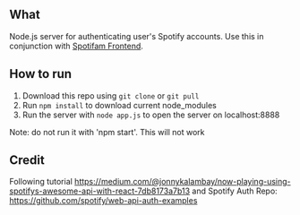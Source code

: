 ## What
Node.js server for authenticating user's Spotify accounts.
Use this in conjunction with [Spotifam Frontend](https://github.com/Spotifam/spotifam-frontend).

## How to run
1. Download this repo using `git clone` or `git pull`
2. Run `npm install` to download current node_modules
3. Run the server with `node app.js` to open the server on localhost:8888

Note: do not run it with 'npm start'. This will not work

## Credit
Following tutorial https://medium.com/@jonnykalambay/now-playing-using-spotifys-awesome-api-with-react-7db8173a7b13
and Spotify Auth Repo: https://github.com/spotify/web-api-auth-examples
